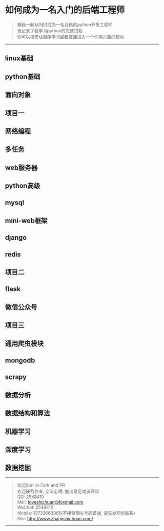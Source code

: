 # 如何成为一名入门的后端工程师
> 跟我一起从0到1成为一名合格的python开发工程师    
> 也记录了我学习python的完整过程  
> 你可以按模块顺序学习或者直接进入一个你感兴趣的模块
******

## linux基础
## python基础
## 面向对象
## 项目一
## 网络编程
## 多任务
## web服务器
## python高级
## mysql
## mini-web框架
## django
## redis
## 项目二
## flask
## 微信公众号
## 项目三
## 通用爬虫模块
## mongodb
## scrapy
## 数据分析
## 数据结构和算法
## 机器学习
## 深度学习
## 数据挖掘

*****

> 欢迎Star or Fork and PR  
> 欢迎联系作者, 交流心得, 提出意见或者建议  
> QQ: 2548410  
> Mail: loveshichuan@foxmail.com  
> WeChat: 2548410  
> Mobile: 13730663065(不接受陌生号码首拨, 请先发短信联系)  
> Site: http://www.zhangshichuan.com/

*****


